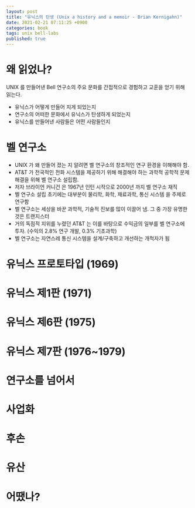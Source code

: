 ```yaml
---
layout: post
title: "유닉스의 탄생 (Unix a history and a memoir - Brian Kernigahn)"
date: 2021-02-21 07:11:25 +0900
categories: book
tags: unix bell-labs
published: true
---
```


# 왜 읽었나?

UNIX 를 만들어낸 Bell 연구소의 주요 문화를 간접적으로 경험하고 교훈을 얻기 위해 읽는다.

- 유닉스가 어떻게 만들어 지게 되었는지
- 연구소의 어떠한 문화에서 유닉스가 탄생하게 되었는지
- 유닉스를 만들어낸 사람들은 어떤 사람들인지

# 벨 연구소

- UNIX 가 왜 만들어 졌는 지 알려면 벨 연구소의 창조적인 연구 환경을 이해해야 함.
- AT&T 가 전국적인 전화 시스템을 제공하기 위해 해결해야 하는 과학적 공학적 문제 해결을 위해 벨 연구소 설립함.
- 저자 브라이언 커니건 은 1967년 인턴 시작으로 2000년 까지 벨 연구소 재직
- 벨 연구소 설립 초기에는 대부분이 물리학, 화학, 재료과학, 통신 시스템 을 주제로 연구함
- 벨 연구소는 세상을 바꾼 과학적, 기술적 진보를 많이 이끌어 냄. 그 중 가장 유명한 것은 트랜지스터
- 거의 독점적 지위를 누렸던 AT&T 는 이를 바탕으로 수익금의 일부를 벨 연구소에 투자. (수익의 2.8% 연구 개발, 0.3% 기초과학)
- 벨 연구소는 자연스레 통신 시스템을 설계/구축하고 개선하는 개척자가 됨

# 유닉스 프로토타입 (1969)

# 유닉스 제1판 (1971)

# 유닉스 제6판 (1975)

# 유닉스 제7판 (1976~1979)

# 연구소를 넘어서

# 사업화

# 후손

# 유산

# 어땠나?
